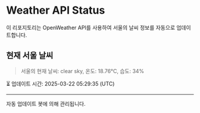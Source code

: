 
# Weather API Status

이 리포지토리는 OpenWeather API를 사용하여 서울의 날씨 정보를 자동으로 업데이트합니다.

## 현재 서울 날씨
> 서울의 현재 날씨: clear sky, 온도: 18.76°C, 습도: 34%

⏳ 업데이트 시간: 2025-03-22 05:29:35 (UTC)

---
자동 업데이트 봇에 의해 관리됩니다.
